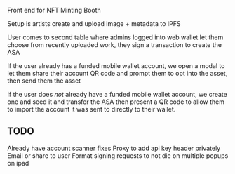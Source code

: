 Front end for NFT Minting Booth

Setup is artists create and upload image + metadata to IPFS

User comes to second table where admins logged into web wallet let them choose from recently uploaded work, they sign a transaction to create the ASA

If the user already has a funded mobile wallet account, we open a modal to let them share their account QR code and prompt them to opt into the asset, then send them the asset

If the user does _not_ already have a funded mobile wallet account, we create one and seed it and transfer the ASA then present a QR code to allow them to import the account it was sent to directly to their wallet.



## TODO
Already have account scanner fixes
Proxy to add api key header privately
Email or share to user
Format signing requests to not die on multiple popups on ipad